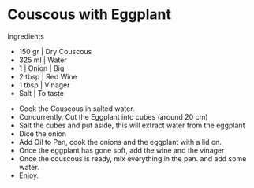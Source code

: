 # Couscous with Eggplant

Ingredients
* 150 gr | Dry Couscous
* 325 ml | Water 
* 1 | Onion | Big
* 2 tbsp | Red Wine
* 1 tbsp | Vinager
* Salt | To taste

- Cook the Couscous in salted water.
- Concurrently, Cut the Eggplant into cubes (around 20 cm)
- Salt the cubes and put aside, this will extract water from the eggplant
- Dice the onion
- Add Oil to Pan, cook the onions and the eggplant with a lid on.
- Once the eggplant has gone soft, add the wine and the vinager
- Once the couscous is ready, mix everything in the pan. and add some water.
- Enjoy.
